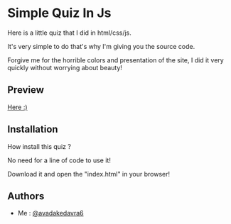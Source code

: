 
# Simple Quiz In Js

Here is a little quiz that I did in html/css/js.

It's very simple to do that's why I'm giving you the source code.

Forgive me for the horrible colors and presentation of the site, I did it very quickly without worrying about beauty!


## Preview
[Here :)](https://avadakedavra6.github.io/Simple-Quiz-in-js/)

## Installation

How install this quiz ?

No need for a line of code to use it!

Download it and open the "index.html" in your browser!


## Authors

- Me : [@avadakedavra6](https://github.com/AvadaKedavra6)
